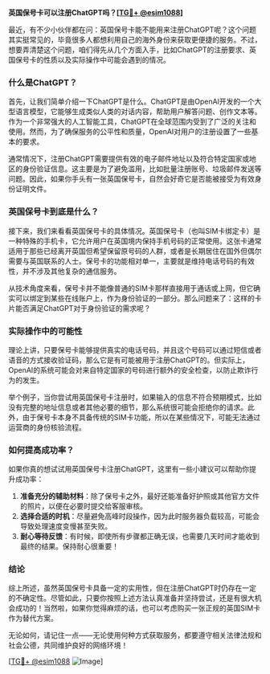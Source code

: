 **英国保号卡可以注册ChatGPT吗？[[TG💪+ @esim1088](https://t.me/s/esim1088)]**

最近，有不少小伙伴都在问：英国保号卡能不能用来注册ChatGPT呢？这个问题其实挺常见的，毕竟很多人都想利用自己的海外身份来获取更便捷的服务。不过，想要弄清楚这个问题，咱们得先从几个方面入手，比如ChatGPT的注册要求、英国保号卡的性质以及实际操作中可能会遇到的情况。

### 什么是ChatGPT？

首先，让我们简单介绍一下ChatGPT是什么。ChatGPT是由OpenAI开发的一个大型语言模型，它能够生成类似人类的对话内容，帮助用户解答问题、创作文本等。作为一个非常强大的人工智能工具，ChatGPT在全球范围内受到了广泛的关注和使用。然而，为了确保服务的公平性和质量，OpenAI对用户的注册设置了一些基本的要求。

通常情况下，注册ChatGPT需要提供有效的电子邮件地址以及符合特定国家或地区的身份验证信息。这主要是为了避免滥用，比如批量注册账号、垃圾邮件发送等问题。因此，如果你手头有一张英国保号卡，自然会好奇它是否能被接受为有效身份证明文件。

### 英国保号卡到底是什么？

接下来，我们来看看英国保号卡的具体情况。英国保号卡（也叫SIM卡绑定卡）是一种特殊的手机卡，它允许用户在英国境内保持手机号码的正常使用。这张卡通常适用于那些已经离开英国但希望保留原号码的人群，或者是长期居住在国外但偶尔需要与英国联系的人士。保号卡的功能相对单一，主要就是维持电话号码的有效性，并不涉及其他复杂的通信服务。

从技术角度来看，保号卡并不能像普通的SIM卡那样直接用于通话或上网，但它确实可以绑定到某些在线账户上，作为身份验证的一部分。那么问题来了：这样的卡片能否满足ChatGPT对于身份验证的需求呢？

### 实际操作中的可能性

理论上讲，只要保号卡能够提供真实的电话号码，并且这个号码可以通过短信或者语音的方式接收验证码，那么它是有可能被用于注册ChatGPT的。但实际上，OpenAI的系统可能会对来自特定国家的号码进行额外的安全检查，以防止欺诈行为的发生。

举个例子，当你尝试用英国保号卡注册时，如果输入的信息不符合预期模式，比如没有完整的地址信息或者其他必要的细节，那么系统很可能会拒绝你的请求。此外，由于保号卡本身不具备传统的SIM卡功能，所以在某些情况下，可能无法通过运营商的身份核验流程。

### 如何提高成功率？

如果你真的想试试用英国保号卡注册ChatGPT，这里有一些小建议可以帮助你提升成功率：

1. **准备充分的辅助材料**：除了保号卡之外，最好还能准备好护照或其他官方文件的照片，以便在必要时提交给客服审核。
2. **选择合适的时机**：尽量避免高峰时段操作，因为此时服务器负载较高，可能会导致处理速度变慢甚至失败。
3. **耐心等待反馈**：有时候，即使所有步骤都正确无误，也需要几天时间才能收到最终的结果。保持耐心很重要！

### 结论

综上所述，虽然英国保号卡具备一定的实用性，但在注册ChatGPT时仍存在一定的不确定性。尽管如此，只要你按照上述方法认真准备并坚持尝试，还是有很大机会成功的！当然啦，如果你觉得麻烦的话，也可以考虑购买一张正规的英国SIM卡作为替代方案。

无论如何，请记住一点——无论使用何种方式获取服务，都要遵守相关法律法规和社会公德，共同维护良好的网络环境！

[[TG💪+ @esim1088](https://t.me/s/esim1088) ![Image](https://i.postimg.cc/4NQfJmqS/Snipaste-2025-05-13-00-14-12.png)]